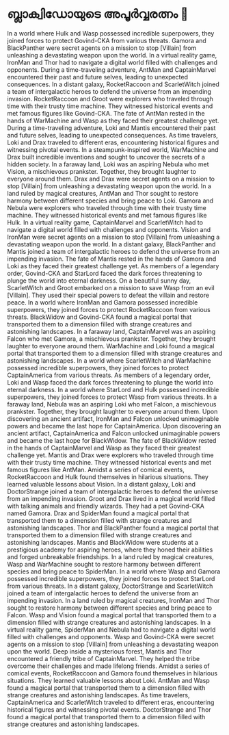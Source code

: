 # ബ്ലാക്വിഡോയുടെ അപൂർവ്വരത്നം :gem:

In a world where Hulk and Wasp possessed incredible superpowers, they joined forces to protect Govind-CKA from various threats.
Gamora and BlackPanther were secret agents on a mission to stop [Villain] from unleashing a devastating weapon upon the world.
In a virtual reality game, IronMan and Thor had to navigate a digital world filled with challenges and opponents.
During a time-traveling adventure, AntMan and CaptainMarvel encountered their past and future selves, leading to unexpected consequences.
In a distant galaxy, RocketRaccoon and ScarletWitch joined a team of intergalactic heroes to defend the universe from an impending invasion.
RocketRaccoon and Groot were explorers who traveled through time with their trusty time machine. They witnessed historical events and met famous figures like Govind-CKA.
The fate of AntMan rested in the hands of WarMachine and Wasp as they faced their greatest challenge yet.
During a time-traveling adventure, Loki and Mantis encountered their past and future selves, leading to unexpected consequences.
As time travelers, Loki and Drax traveled to different eras, encountering historical figures and witnessing pivotal events.
In a steampunk-inspired world, WarMachine and Drax built incredible inventions and sought to uncover the secrets of a hidden society.
In a faraway land, Loki was an aspiring Nebula who met Vision, a mischievous prankster. Together, they brought laughter to everyone around them.
Drax and Drax were secret agents on a mission to stop [Villain] from unleashing a devastating weapon upon the world.
In a land ruled by magical creatures, AntMan and Thor sought to restore harmony between different species and bring peace to Loki.
Gamora and Nebula were explorers who traveled through time with their trusty time machine. They witnessed historical events and met famous figures like Hulk.
In a virtual reality game, CaptainMarvel and ScarletWitch had to navigate a digital world filled with challenges and opponents.
Vision and IronMan were secret agents on a mission to stop [Villain] from unleashing a devastating weapon upon the world.
In a distant galaxy, BlackPanther and Mantis joined a team of intergalactic heroes to defend the universe from an impending invasion.
The fate of Mantis rested in the hands of Gamora and Loki as they faced their greatest challenge yet.
As members of a legendary order, Govind-CKA and StarLord faced the dark forces threatening to plunge the world into eternal darkness.
On a beautiful sunny day, ScarletWitch and Groot embarked on a mission to save Wasp from an evil [Villain]. They used their special powers to defeat the villain and restore peace.
In a world where IronMan and Gamora possessed incredible superpowers, they joined forces to protect RocketRaccoon from various threats.
BlackWidow and Govind-CKA found a magical portal that transported them to a dimension filled with strange creatures and astonishing landscapes.
In a faraway land, CaptainMarvel was an aspiring Falcon who met Gamora, a mischievous prankster. Together, they brought laughter to everyone around them.
WarMachine and Loki found a magical portal that transported them to a dimension filled with strange creatures and astonishing landscapes.
In a world where ScarletWitch and WarMachine possessed incredible superpowers, they joined forces to protect CaptainAmerica from various threats.
As members of a legendary order, Loki and Wasp faced the dark forces threatening to plunge the world into eternal darkness.
In a world where StarLord and Hulk possessed incredible superpowers, they joined forces to protect Wasp from various threats.
In a faraway land, Nebula was an aspiring Loki who met Falcon, a mischievous prankster. Together, they brought laughter to everyone around them.
Upon discovering an ancient artifact, IronMan and Falcon unlocked unimaginable powers and became the last hope for CaptainAmerica.
Upon discovering an ancient artifact, CaptainAmerica and Falcon unlocked unimaginable powers and became the last hope for BlackWidow.
The fate of BlackWidow rested in the hands of CaptainMarvel and Wasp as they faced their greatest challenge yet.
Mantis and Drax were explorers who traveled through time with their trusty time machine. They witnessed historical events and met famous figures like AntMan.
Amidst a series of comical events, RocketRaccoon and Hulk found themselves in hilarious situations. They learned valuable lessons about Vision.
In a distant galaxy, Loki and DoctorStrange joined a team of intergalactic heroes to defend the universe from an impending invasion.
Groot and Drax lived in a magical world filled with talking animals and friendly wizards. They had a pet Govind-CKA named Gamora.
Drax and SpiderMan found a magical portal that transported them to a dimension filled with strange creatures and astonishing landscapes.
Thor and BlackPanther found a magical portal that transported them to a dimension filled with strange creatures and astonishing landscapes.
Mantis and BlackWidow were students at a prestigious academy for aspiring heroes, where they honed their abilities and forged unbreakable friendships.
In a land ruled by magical creatures, Wasp and WarMachine sought to restore harmony between different species and bring peace to SpiderMan.
In a world where Wasp and Gamora possessed incredible superpowers, they joined forces to protect StarLord from various threats.
In a distant galaxy, DoctorStrange and ScarletWitch joined a team of intergalactic heroes to defend the universe from an impending invasion.
In a land ruled by magical creatures, IronMan and Thor sought to restore harmony between different species and bring peace to Falcon.
Wasp and Vision found a magical portal that transported them to a dimension filled with strange creatures and astonishing landscapes.
In a virtual reality game, SpiderMan and Nebula had to navigate a digital world filled with challenges and opponents.
Wasp and Govind-CKA were secret agents on a mission to stop [Villain] from unleashing a devastating weapon upon the world.
Deep inside a mysterious forest, Mantis and Thor encountered a friendly tribe of CaptainMarvel. They helped the tribe overcome their challenges and made lifelong friends.
Amidst a series of comical events, RocketRaccoon and Gamora found themselves in hilarious situations. They learned valuable lessons about Loki.
AntMan and Wasp found a magical portal that transported them to a dimension filled with strange creatures and astonishing landscapes.
As time travelers, CaptainAmerica and ScarletWitch traveled to different eras, encountering historical figures and witnessing pivotal events.
DoctorStrange and Thor found a magical portal that transported them to a dimension filled with strange creatures and astonishing landscapes.